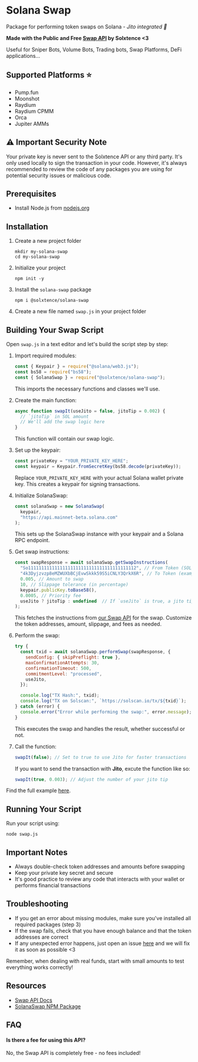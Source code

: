 # Solana Swap

Package for performing token swaps on Solana - _Jito integrated 🚀_

**Made with the Public and Free [Swap API](https://docs.solxtence.com/swap) by Solxtence <3**

Useful for Sniper Bots, Volume Bots, Trading bots, Swap Platforms, DeFi applications...

## Supported Platforms ⭐️

- Pump.fun
- Moonshot
- Raydium
- Raydium CPMM
- Orca
- Jupiter AMMs

## ⚠️ Important Security Note

Your private key is never sent to the Solxtence API or any third party. It's only used locally to sign the transaction in your code. However, it's always recommended to review the code of any packages you are using for potential security issues or malicious code.

## Prerequisites

- Install Node.js from [nodejs.org](https://nodejs.org/)

## Installation

1. Create a new project folder

   ```
   mkdir my-solana-swap
   cd my-solana-swap
   ```

2. Initialize your project

   ```
   npm init -y
   ```

3. Install the `solana-swap` package

   ```
   npm i @solxtence/solana-swap
   ```

4. Create a new file named `swap.js` in your project folder

## Building Your Swap Script

Open `swap.js` in a text editor and let's build the script step by step:

1. Import required modules:

   ```javascript
   const { Keypair } = require("@solana/web3.js");
   const bs58 = require("bs58");
   const { SolanaSwap } = require("@solxtence/solana-swap");
   ```

   This imports the necessary functions and classes we'll use.

2. Create the main function:

   ```javascript
   async function swapIt(useJito = false, jitoTip = 0.002) {
     // `jitoTip` in SOL amount
     // We'll add the swap logic here
   }
   ```

   This function will contain our swap logic.

3. Set up the keypair:

   ```javascript
   const privateKey = "YOUR_PRIVATE_KEY_HERE";
   const keypair = Keypair.fromSecretKey(bs58.decode(privateKey));
   ```

   Replace `YOUR_PRIVATE_KEY_HERE` with your actual Solana wallet private key. This creates a keypair for signing transactions.

4. Initialize SolanaSwap:

   ```javascript
   const solanaSwap = new SolanaSwap(
     keypair,
     "https://api.mainnet-beta.solana.com"
   );
   ```

   This sets up the SolanaSwap instance with your keypair and a Solana RPC endpoint.

5. Get swap instructions:

   ```javascript
   const swapResponse = await solanaSwap.getSwapInstructions(
     "So11111111111111111111111111111111111111112", // From Token (SOL)
     "4k3Dyjzvzp8eMZWUXbBCjEvwSkkk59S5iCNLY3QrkX6R", // To Token (example)
     0.005, // Amount to swap
     10, // Slippage tolerance (in percentage)
     keypair.publicKey.toBase58(),
     0.0005, // Priority fee
     useJito ? jitoTip : undefined  // If `useJito` is true, a jito tip instruction will be included in the TX
   );
   ```

   This fetches the instructions from [our Swap API](https://docs.solxtence.com/swap/swap "our Swap API") for the swap. Customize the token addresses, amount, slippage, and fees as needed.

6. Perform the swap:

   ```javascript
   try {
     const txid = await solanaSwap.performSwap(swapResponse, {
       sendConfig: { skipPreflight: true },
       maxConfirmationAttempts: 30,
       confirmationTimeout: 500,
       commitmentLevel: "processed",
       useJito,
     });

     console.log("TX Hash:", txid);
     console.log("TX on Solscan:", `https://solscan.io/tx/${txid}`);
   } catch (error) {
     console.error("Error while performing the swap:", error.message);
   }
   ```

   This executes the swap and handles the result, whether successful or not.

7. Call the function:

   ```javascript
   swapIt(false); // Set to true to use Jito for faster transactions
   ```

   If you want to send the transaction with **Jito**, excute the function like so:

   ```javascript
   swapIt(true, 0.003); // Adjust the number of your jito tip
   ```

Find the full example [here](https://github.com/solxtence/solana-swap/blob/main/example.js).

## Running Your Script

Run your script using:

```
node swap.js
```

## Important Notes

- Always double-check token addresses and amounts before swapping
- Keep your private key secret and secure
- It's good practice to review any code that interacts with your wallet or performs financial transactions

## Troubleshooting

- If you get an error about missing modules, make sure you've installed all required packages (step 3)
- If the swap fails, check that you have enough balance and that the token addresses are correct
- If any unexpected error happens, just open an issue [here](https://github.com/solxtence/solana-swap/issues "here") and we will fix it as soon as possible <3

Remember, when dealing with real funds, start with small amounts to test everything works correctly!

## Resources

- [Swap API Docs](https://docs.solxtence.com/swap "Swap API Docs")
- [SolanaSwap NPM Package](https://www.npmjs.com/package/@solxtence/solana-swap "SolanaSwap NPM Package")

## FAQ

#### Is there a fee for using this API?

No, the Swap API is completely free - no fees included!
